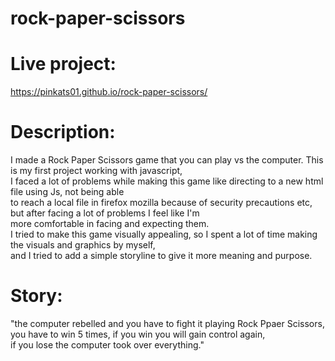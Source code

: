# rock-paper-scissors

# Live project:
https://pinkats01.github.io/rock-paper-scissors/

# Description:
I made a Rock Paper Scissors game that you can play vs the computer. This is my first project working with javascript,</br>
I faced a lot of problems while making this game like directing to a new html file using Js, not being able</br>
to reach a local file in firefox mozilla because of security precautions etc, but after facing a lot of problems I feel like I'm</br> 
more comfortable in facing and expecting them.</br>
I tried to make this game visually appealing, so I spent a lot of time making the visuals and graphics by myself,</br>
and I tried to add a simple storyline to give it more meaning and purpose.</br>

# Story:
"the computer rebelled and you have to fight it playing Rock Ppaer Scissors, you have to win 5 times, if you win you will gain control again,</br>
if you lose the computer took over everything."  


